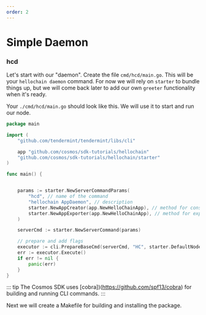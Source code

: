 ```yaml
---
order: 2
---
```


# Simple Daemon

### hcd

Let's start with our "daemon". Create the file `cmd/hcd/main.go`. This will be
your `hellochain daemon` command. For now we will rely on `starter` to bundle
things up, but we will come back later to add our own `greeter` functionality
when it's ready.

Your `./cmd/hcd/main.go` should look like this. We will use it to start and run
our node.

```go
package main

import (
	"github.com/tendermint/tendermint/libs/cli"

	app "github.com/cosmos/sdk-tutorials/hellochain"
	"github.com/cosmos/sdk-tutorials/hellochain/starter"
)

func main() {


	params := starter.NewServerCommandParams(
		"hcd", // name of the command
		"hellochain AppDaemon", // description
		starter.NewAppCreator(app.NewHelloChainApp), // method for constructing an app
		starter.NewAppExporter(app.NewHelloChainApp), // method for exporting chain state
	)

	serverCmd := starter.NewServerCommand(params)

	// prepare and add flags
	executor := cli.PrepareBaseCmd(serverCmd, "HC", starter.DefaultNodeHome)
	err := executor.Execute()
	if err != nil {
		panic(err)
	}
}
```

::: tip
The Cosmos SDK uses [cobra])(https://github.com/spf13/cobra) for building and
running CLI commands.
:::

Next we will create a Makefile for building and installing the package.
